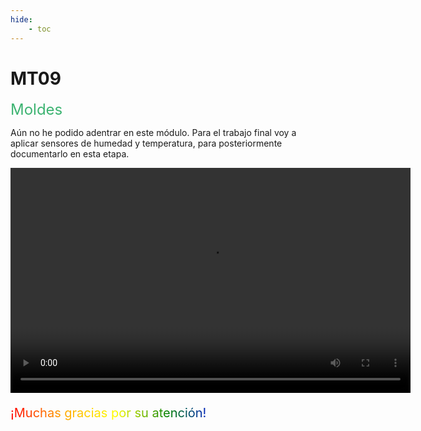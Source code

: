 ```yaml
---
hide:
    - toc
---
```


# MT09

<span style="font-size: 24px ; color: mediumseagreen">Moldes</span>

Aún no he podido adentrar en este módulo. Para el trabajo final voy a aplicar sensores de humedad y temperatura, para posteriormente documentarlo en esta etapa.

<video width="640" height="360" controls>
    <source src="franco_pacilio\docs\images\MT09\Paso a paso molde MT09.mp4" type="video/mp4">
</video>

<p style="font-size: 20px"; class="rainbow">¡Muchas gracias por su atención!</p>

<meta charset="UTF-8">
    <meta name="viewport" content="width=device-width, initial-scale=1.0">
    <title>Texto Arcoíris</title>
    <style>
        .rainbow {
            background: linear-gradient(to right, red, orange, yellow, green, blue, indigo, violet);
            color: transparent;
            background-clip: text;
        }
    </style>
<meta charset="UTF-8">
    <meta name="viewport" content="width=device-width, initial-scale=1.0">

<html lang="en">